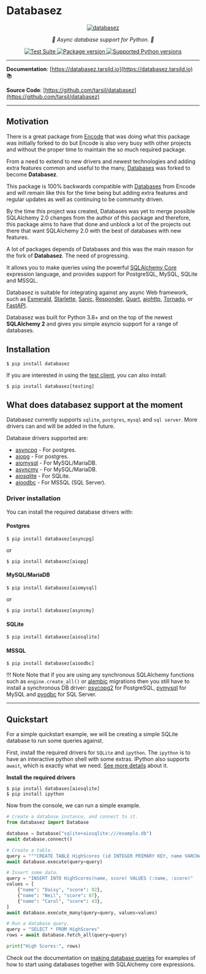 # Databasez

<p align="center">
  <a href="https://databasez.tarsild.io"><img src="https://res.cloudinary.com/dymmond/image/upload/v1680611626/databasez/logo-cmp_luizb0.png" alt='databasez'></a>
</p>

<p align="center">
    <em>🚀 Async database support for Python. 🚀</em>
</p>

<p align="center">
<a href="https://github.com/tarsil/databasez/workflows/Test%20Suite/badge.svg?event=push&branch=main" target="_blank">
    <img src="https://github.com/tarsil/databasez/workflows/Test%20Suite/badge.svg?event=push&branch=main" alt="Test Suite">
</a>

<a href="https://pypi.org/project/databasez" target="_blank">
    <img src="https://img.shields.io/pypi/v/databasez?color=%2334D058&label=pypi%20package" alt="Package version">
</a>

<a href="https://pypi.org/project/databasez" target="_blank">
    <img src="https://img.shields.io/pypi/pyversions/databasez.svg?color=%2334D058" alt="Supported Python versions">
</a>
</p>

---

**Documentation**: [https://databasez.tarsild.io](https://databasez.tarsild.io) 📚

**Source Code**: [https://github.com/tarsil/databasez](https://github.com/tarsil/databasez)

---

## Motivation

There is a great package from [Encode](https://github.com/encode/databases/) that was doing what
this package was initially forked to do but Encode is also very busy with other projects and
without the proper time to maintain the so much required package.

From a need to extend to new drivers and newest technologies and adding extra features common and
useful to the many, [Databases](https://github.com/encode/databases/) was forked to become
**Databasez**.

This package is 100% backwards compatible with [Databases](https://github.com/encode/databases/)
from Encode and will remain like this for the time being but adding extra features and regular
updates as well as continuing to be community driven.

By the time this project was created, Databases was yet to merge possible SQLAlchemy 2.0 changes
from the author of this package and therefore, this package aims to have that done and unblock
a lot of the projects out there that want SQLAlchemy 2.0 with the best of databases with new features.

A lot of packages depends of Databases and this was the main reason for the fork of **Databasez**.
The need of progressing.

It allows you to make queries using the powerful [SQLAlchemy Core][sqlalchemy-core]
expression language, and provides support for PostgreSQL, MySQL, SQLite and MSSQL.

Databasez is suitable for integrating against any async Web framework, such as [Esmerald][esmerald],
[Starlette][starlette], [Sanic][sanic], [Responder][responder], [Quart][quart], [aiohttp][aiohttp],
[Tornado][tornado], or [FastAPI][fastapi].

Databasez was built for Python 3.8+ and on the top of the newest **SQLAlchemy 2** and gives you
simple asyncio support for a range of databases.

## Installation

```shell
$ pip install databasez
```

If you are interested in using the [test client](./test-client.md), you can also install:

```shell
$ pip install databasez[testing]
```

## What does databasez support at the moment

Databasez currently supports `sqlite`, `postgres`, `mysql` and `sql server`. More drivers can and
will be added in the future.

Database drivers supported are:

* [asyncpg][asyncpg] - For postgres.
* [aiopg][aiopg] - For postgres.
* [aiomysql][aiomysql] - For MySQL/MariaDB.
* [asyncmy][asyncmy] - For MySQL/MariaDB.
* [aiosqlite][aiosqlite] - For SQLite.
* [aioodbc][aioodbc] - For MSSQL (SQL Server).

### Driver installation

You can install the required database drivers with:

#### Postgres

```shell
$ pip install databasez[asyncpg]
```

or

```shell
$ pip install databasez[aiopg]
```

#### MySQL/MariaDB

```shell
$ pip install databasez[aiomysql]
```

or

```shell
$ pip install databasez[asyncmy]
```

#### SQLite

```shell
$ pip install databasez[aiosqlite]
```

#### MSSQL

```shell
$ pip install databasez[aioodbc]
```

!!! Note
    Note that if you are using any synchronous SQLAlchemy functions such as `engine.create_all()`
    or [alembic][alembic] migrations then you still have to install a synchronous DB driver:
    [psycopg2][psycopg2] for PostgreSQL, [pymysql][pymysql] for MySQL and
    [pyodbc][pyodbc] for SQL Server.

---

## Quickstart

For a simple quickstart example, we will be creating a simple SQLite database to run some queries
against.

First, install the required drivers for `SQLite` and `ipython`. The `ipython` is to have an
interactive python shell with some extras. IPython also supports `await`, which is exactly
what we need. [See more details](https://ipython.org/) about it.

**Install the required drivers**

```shell
$ pip install databases[aiosqlite]
$ pip install ipython
```

Now from the console, we can run a simple example.


```python
# Create a database instance, and connect to it.
from databasez import Database

database = Database("sqlite+aiosqlite:///example.db")
await database.connect()

# Create a table.
query = """CREATE TABLE HighScores (id INTEGER PRIMARY KEY, name VARCHAR(100), score INTEGER)"""
await database.execute(query=query)

# Insert some data.
query = "INSERT INTO HighScores(name, score) VALUES (:name, :score)"
values = [
    {"name": "Daisy", "score": 92},
    {"name": "Neil", "score": 87},
    {"name": "Carol", "score": 43},
]
await database.execute_many(query=query, values=values)

# Run a database query.
query = "SELECT * FROM HighScores"
rows = await database.fetch_all(query=query)

print("High Scores:", rows)
```

Check out the documentation on [making database queries](https://www.encode.io/databases/database_queries/)
for examples of how to start using databases together with SQLAlchemy core expressions.


[sqlalchemy-core]: https://docs.sqlalchemy.org/en/latest/core/
[sqlalchemy-core-tutorial]: https://docs.sqlalchemy.org/en/latest/core/tutorial.html
[alembic]: https://alembic.sqlalchemy.org/en/latest/
[psycopg2]: https://www.psycopg.org/
[pymysql]: https://github.com/PyMySQL/PyMySQL
[pyodbc]: https://github.com/mkleehammer/pyodbc
[asyncpg]: https://github.com/MagicStack/asyncpg
[aiopg]: https://github.com/aio-libs/aiopg
[aiomysql]: https://github.com/aio-libs/aiomysql
[asyncmy]: https://github.com/long2ice/asyncmy
[aiosqlite]: https://github.com/omnilib/aiosqlite
[aioodbc]: https://aioodbc.readthedocs.io/en/latest/

[esmerald]: https://github.com/dymmond/esmerald
[starlette]: https://github.com/encode/starlette
[sanic]: https://github.com/huge-success/sanic
[responder]: https://github.com/kennethreitz/responder
[quart]: https://gitlab.com/pgjones/quart
[aiohttp]: https://github.com/aio-libs/aiohttp
[tornado]: https://github.com/tornadoweb/tornado
[fastapi]: https://github.com/tiangolo/fastapi